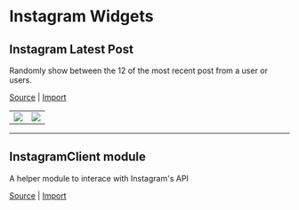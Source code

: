 # Instagram Widgets


## Instagram Latest Post

Randomly show between the 12 of the most recent post from a user or users.

[Source](ig-latest-post.js) | [Import](https://open.scriptable.app/run/Import-Script?url=https://github.com/supermamon/scriptable-instagram-widgets/ig-latest-post.js)


|                     |                     |
| ------------------- | ------------------- |
| ![](img/iglp-1.png) | ![](img/iglp-2.png) |


---

## InstagramClient module

A helper module to interace with Instagram's API

[Source](InstagramClient.js) | [Import](https://open.scriptable.app/run/Import-Script?url=https://github.com/supermamon/scriptable-instagram-widgets/InstagramClient.js)




